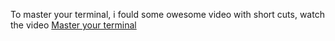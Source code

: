 To master your terminal,  i fould some owesome video with short cuts, watch the video [Master your terminal](https://itnext.io/the-zsh-shell-tricks-i-wish-id-known-earlier-ae99e91c53c2)